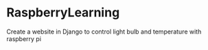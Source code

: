 # RaspberryLearning
Create a website in Django to control light bulb and temperature with raspberry pi
